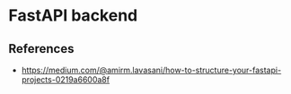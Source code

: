 # FastAPI backend

## References

- <https://medium.com/@amirm.lavasani/how-to-structure-your-fastapi-projects-0219a6600a8f>